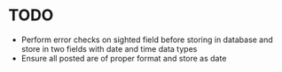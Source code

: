 # TODO

* Perform error checks on sighted field before storing in database and store in two fields with date and time data types
* Ensure all posted are of proper format and store as date
